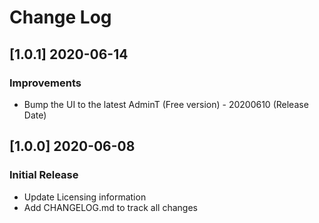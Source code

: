 # Change Log

## [1.0.1] 2020-06-14
### Improvements

- Bump the UI to the latest AdminT (Free version) - 20200610 (Release Date)

## [1.0.0] 2020-06-08
### Initial Release

- Update Licensing information
- Add CHANGELOG.md to track all changes
